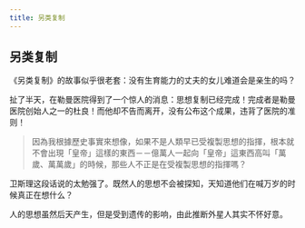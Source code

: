 ```yaml
---
title: 另类复制
---
```


## 另类复制

《另类复制》的故事似乎很老套：没有生育能力的丈夫的女儿难道会是亲生的吗？

扯了半天，在勒曼医院得到了一个惊人的消息：思想复制已经完成！完成者是勒曼医院创始人之一的杜良！而他却不告而离开，没有公布这个成果，违背了医院的准则！

>因為我根據歷史事實來想像，如果不是人類早已受複製思想的指揮，根本就不會出現「皇帝」這樣的東西－－億萬人一起向「皇帝」這東西高叫「萬歲、萬萬歲」的時候，那些人不正是在受複製思想的指揮嗎？

卫斯理这段话说的太勉强了。既然人的思想不会被探知，天知道他们在喊万岁的时候真正在想什么？

人的思想虽然后天产生，但是受到遗传的影响，由此推断外星人其实不怀好意。